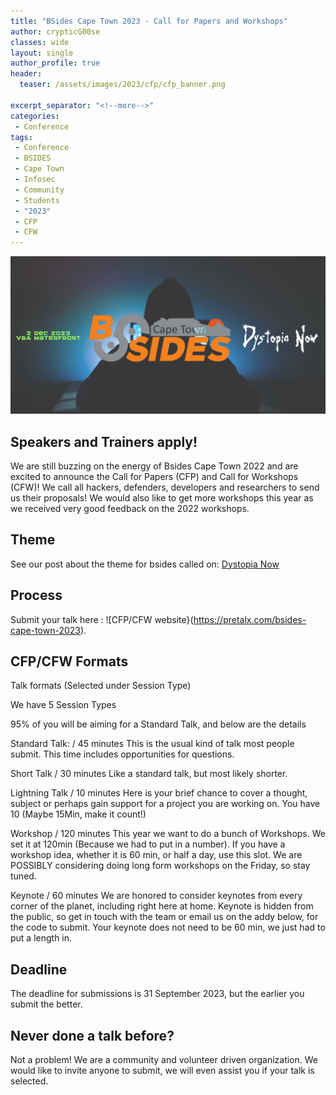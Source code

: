 ```yaml
---
title: "BSides Cape Town 2023 - Call for Papers and Workshops"
author: crypticG00se
classes: wide
layout: single
author_profile: true
header:
  teaser: /assets/images/2023/cfp/cfp_banner.png

excerpt_separator: "<!--more-->"
categories:
 - Conference
tags:
 - Conference
 - BSIDES
 - Cape Town
 - Infosec
 - Community
 - Students
 - "2023"
 - CFP
 - CFW
---
```


![Call for Papers and Workshops](/assets/images/2023/cfp/cfp_banner.png)

## Speakers and Trainers apply!

We are still buzzing on the energy of Bsides Cape Town 2022 and are excited to announce the Call for Papers (CFP) and Call for Workshops (CFW)! We call all hackers, defenders, developers and researchers to send us their proposals! We would also like to get more workshops this year as we received very good feedback on the 2022 workshops.

## Theme
See our post about the theme for bsides called on: [Dystopia Now](https://bsidescapetown.co.za/conference/Theme-2023/)

## Process

Submit your talk here : ![CFP/CFW website}(https://pretalx.com/bsides-cape-town-2023).

## CFP/CFW Formats

Talk formats (Selected under Session Type)

We have 5 Session Types

95% of you will be aiming for a Standard Talk, and below are the details

Standard Talk: / 45 minutes
This is the usual kind of talk most people submit. This time includes opportunities for questions.

Short Talk / 30 minutes
Like a standard talk, but most likely shorter.

Lightning Talk / 10 minutes
Here is your brief chance to cover a thought, subject or perhaps gain support for a project you are working on. You have 10 (Maybe 15Min, make it count!)

Workshop / 120 minutes
This year we want to do a bunch of Workshops. We set it at 120min (Because we had to put in a number). If you have a workshop idea, whether it is 60 min, or half a day, use this slot. We are POSSIBLY considering doing long form workshops on the Friday, so stay tuned.

Keynote / 60 minutes
We are honored to consider keynotes from every corner of the planet, including right here at home. Keynote is hidden from the public, so get in touch with the team or email us on the addy below, for the code to submit. Your keynote does not need to be 60 min, we just had to put a length in.

## Deadline
The deadline for submissions is 31 September 2023, but the earlier you submit the better. 

## Never done a talk before?
Not a problem! We are a community and volunteer driven organization. We would like to invite anyone to submit, we will even assist you if your talk is selected.
